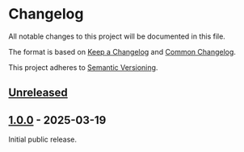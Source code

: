# Changelog

All notable changes to this project will be documented in this file.

The format is based on [Keep a Changelog](https://keepachangelog.com/en/1.0.0/) and [Common Changelog](
https://common-changelog.org/).

This project adheres to [Semantic Versioning](https://semver.org/spec/v2.0.0.html).

## [Unreleased]

## [1.0.0] - 2025-03-19

Initial public release.

[unreleased]: https://github.com/funql/funql-dotnet/compare/1.0.0...HEAD
[1.0.0]: https://github.com/funql/funql-dotnet/releases/tag/1.0.0